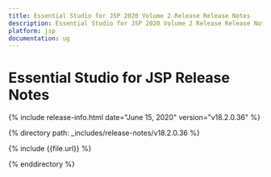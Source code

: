 ```yaml
---
title: Essential Studio for JSP 2020 Volume 2 Release Release Notes  
description: Essential Studio for JSP 2020 Volume 2 Release Release Notes  
platform: jsp
documentation: ug
---
```


# Essential Studio for JSP  Release Notes  

{% include release-info.html date="June 15, 2020"  version="v18.2.0.36" %} 


{% directory path: _includes/release-notes/v18.2.0.36 %}

{% include {{file.url}} %}

{% enddirectory %}